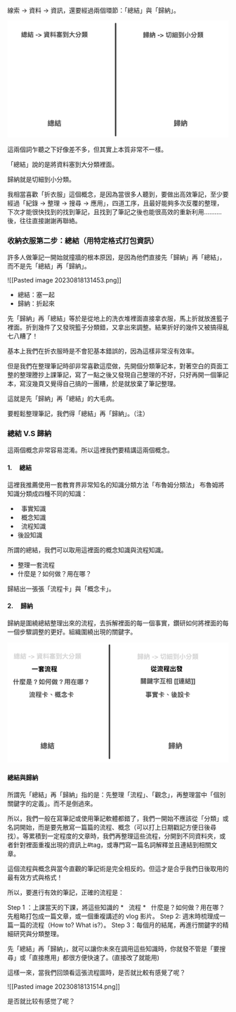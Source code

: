 線索 -> 資料 -> 資訊，還要經過兩個環節：「總結」與「歸納」。

![](images/20220908224251.png)

這兩個詞乍聽之下好像差不多，但其實上本質非常不一樣。

「總結」說的是將資料塞到大分類裡面。


歸納就是切細到小分類。

我相當喜歡「折衣服」這個概念，是因為當很多人聽到，要做出高效筆記，至少要經過「紀錄 -> 整理 -> 搜尋 -> 應用」，四道工序，且最好能夠多次反覆的整理，下次才能很快找到的找到筆記，且找到了筆記之後也能很高效的重新利用..........後，往往直接謝謝再聯絡。

### 收納衣服第二步：總結（用特定格式打包資訊）

許多人做筆記一開始就撞牆的根本原因，是因為他們直接先「歸納」再「總結」，而不是先「總結」再「歸納」。

![[Pasted image 20230818131453.png]]

* 總結：塞一起
* 歸納：折起來

先「歸納」再「總結」等於是從地上的洗衣堆裡面直接拿衣服，馬上折就放進籃子裡面。折到幾件了又發現籃子分類錯，又拿出來調整。結果折好的幾件又被搞得亂七八糟了！

基本上我們在折衣服時是不會犯基本錯誤的，因為這樣非常沒有效率。

但是我們在整理筆記時卻非常喜歡這麼做，先開個分類筆記本，對著空白的頁面工整的整理謄抄上課筆記，寫了一點之後又發現自己整理的不好，只好再開一個筆記本，寫沒幾頁又覺得自己搞的一團糟，於是就放棄了筆記整理。

這就是先「歸納」再「總結」的大毛病。

要輕鬆整理筆記，我們得「總結」再「歸納」。（注）

### 總結 V.S 歸納

這兩個概念非常容易混淆。所以這裡我們要精講這兩個概念。

#### 1.     總結

這裡我推薦使用一套教育界非常知名的知識分類方法「布魯姆分類法」
布魯姆將知識分類成四種不同的知識：

*   事實知識
*   概念知識
*   流程知識
*  後設知識

所謂的總結，我們可以取用這裡面的概念知識與流程知識。

* 整理一套流程
*  什麼是？如何做？用在哪？

歸結出一張張「流程卡」與「概念卡」。

#### 2.     歸納

歸納是圍繞總結整理出來的流程，去拆解裡面的每一個事實，鑽研如何將裡面的每一個步驟調整的更好。組織圍繞出現的關鍵字。

![](images/20220908224513.png)

####  總結與歸納

所謂先「總結」再「歸納」指的是：先整理「流程」、「觀念」，再整理當中「個別關鍵字的定義」。而不是倒過來。

所以，我們一般在寫筆記或使用筆記軟體都錯了，我們一開始不應該從「分類」或名詞開始，而是要先散寫一篇篇的流程、概念（可以打上日期戳記方便日後尋找）。等累積到一定程度的文章時，我們再整理這些流程，分開到不同資料夾，或者針對裡面重複出現的資訊上#tag，或專門寫一篇名詞解釋並且連結到相關文章。

這個流程與概念與當今直觀的筆記術是完全相反的。但這才是合乎我們日後取用的最有效方式與格式！


所以，要進行有效的筆記，正確的流程是：

Step 1 ：上課當天的下課，將這些知識的
	*   流程
	*   什麼是？如何做？用在哪？
先粗略打包成一篇文章，或一個重複講述的 vlog 影片。
Step 2: 週末時梳理成一篇一篇的流程（How to? What is?）。
Step 3：每個月的結尾，再進行關鍵字的精細研究與分類整理。

先「總結」再「歸納」，就可以讓你未來在調用這些知識時，你就發不管是「要搜尋」或「直接應用」都很方便快速了。(直接改了就能用)

這樣一來，當我們回頭看這張流程圖時，是否就比較有感覺了呢？


![[Pasted image 20230818131514.png]]

是否就比较有感觉了呢？
